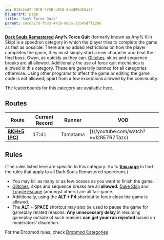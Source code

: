 ```yaml
---
id: 812e2ed7-48f8-4750-b918-3b3d99d60a1f
blueprint: page
title: 'Any% Force Quit'
parent: abc6a17d-f893-442b-9d2a-33b46dff1296
---
```

[**Dark Souls Remastered**](/ds1remaster) **Any% Force Quit** (formerly known as Any% Kiln Skip) is a speedrun category in which the player tries to complete the game as fast as possible. There are no added restrictions on how the player completes the game, they must simply start a new character and beat the final boss, Gwyn, as quickly as they can. [Glitches](/glitches), skips and sequence breaks are all allowed. Additionally the use of force quit mechanics is allowed in this category. These are generally banned for all categories otherwise. Using other programs to affect the game or editing the game code is not allowed; apart from a few exceptions allowed by the community.

The leaderboards for this category are available [here](https://www.speedrun.com/darksoulsremastered/any_force_quit).

## Routes

| Route | Current Record | Runner | VOD |
| --- | --- | --- | --- |
| [**BKH+5 (PC)**](/ds1remaster/black-knight-halberd-force-quit) | 17:41 | Tamatama | [(//youtube.com/watch?v=l2RE7R7Tazc) |

## Rules

(The rules listed here are specific to this category. Go to [**this page**](/ds1remasterrules) to find the rules that apply to all Dark Souls Remastered speedruns.)

- You may kill as many or as few bosses as you want to finish the game.
- [Glitches](/glitches), skips and sequence breaks are all **allowed.**  [Duke Skip](/darksouls/duke-skip) and [Toggle Escape](/darksouls/toggle-escape) (amongst others) are all fair-game.
- Additionally, using the **ALT + F4** shortcut to force close the game is allowed.
- The **ALT + SPACE** shortcut may also be used to pause the game for gameplay related reasons. **Any unnecessary delay** in resuming gameplay outside of such reasons **can get your run rejected** based on moderators' discretion.

For the Dropmod rules, check [Dropmod Categories](https://soulsspeedruns.com/ds1remaster/dropmod-categories/)
